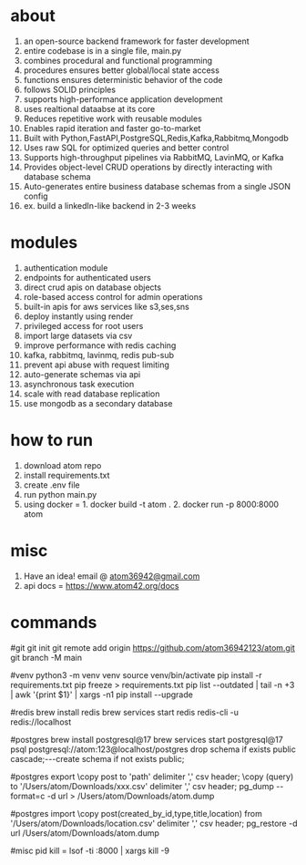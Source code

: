# about
1. an open-source backend framework for faster development
2. entire codebase is in a single file, main.py
3. combines procedural and functional programming
4. procedures ensures better global/local state access
5. functions ensures deterministic behavior of the code
6. follows SOLID principles
7. supports high-performance application development
8. uses realtional dataabse at its core
9. Reduces repetitive work with reusable modules
10. Enables rapid iteration and faster go-to-market
11. Built with Python,FastAPI,PostgreSQL,Redis,Kafka,Rabbitmq,Mongodb
12. Uses raw SQL for optimized queries and better control
13. Supports high-throughput pipelines via RabbitMQ, LavinMQ, or Kafka
14. Provides object-level CRUD operations by directly interacting with database schema
15. Auto-generates entire business database schemas from a single JSON config
16. ex. build a linkedIn-like backend in 2-3 weeks

# modules
1. authentication module
2. endpoints for authenticated users
3. direct crud apis on database objects
4. role-based access control for admin operations
5. built-in apis for aws services like s3,ses,sns 
6. deploy instantly using render
7. privileged access for root users 
8. import large datasets via csv 
9. improve performance with redis caching
10. kafka, rabbitmq, lavinmq, redis pub-sub
11. prevent api abuse with request limiting 
12. auto-generate schemas via api 
13. asynchronous task execution 
14. scale with read database replication  
15. use mongodb as a secondary database

# how to run
1. download atom repo
2. install requirements.txt
3. create .env file
4. run python main.py
5. using docker = 1. docker build -t atom . 2. docker run -p 8000:8000 atom

# misc
1. Have an idea! email @ atom36942@gmail.com
2. api docs = https://www.atom42.org/docs

# commands
#git
git init
git remote add origin https://github.com/atom36942123/atom.git
git branch -M main

#venv
python3 -m venv venv
source venv/bin/activate
pip install -r requirements.txt
pip freeze > requirements.txt
pip list --outdated | tail -n +3 | awk '{print $1}' | xargs -n1 pip install --upgrade

#redis
brew install redis
brew services start redis
redis-cli -u redis://localhost

#postgres
brew install postgresql@17
brew services start postgresql@17
psql postgresql://atom:123@localhost/postgres
drop schema if exists public cascade;---create schema if not exists public;

#postgres export
\copy post to 'path'  delimiter ',' csv header;
\copy (query) to '/Users/atom/Downloads/xxx.csv' delimiter ',' csv header;
pg_dump --format=c  -d url > /Users/atom/Downloads/atom.dump

#postgres import
\copy post(created_by_id,type,title,location) from '/Users/atom/Downloads/location.csv' delimiter ',' csv header;
pg_restore -d url  /Users/atom/Downloads/atom.dump

#misc
pid kill = lsof -ti :8000 | xargs kill -9

